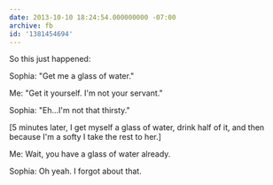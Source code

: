 ```yaml
---
date: 2013-10-10 18:24:54.000000000 -07:00
archive: fb
id: '1381454694'
---
```


So this just happened:

Sophia: "Get me a glass of water."

Me: "Get it yourself. I'm not your servant."

Sophia: "Eh…I'm not that thirsty."

[5 minutes later, I get myself a glass of water, drink half of it, and then because I'm a softy I take the rest to her.]

Me: Wait, you have a glass of water already. 

Sophia: Oh yeah. I forgot about that.
